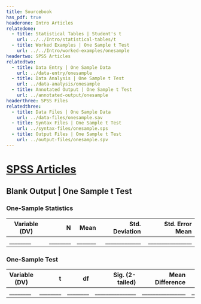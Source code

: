 ```yaml
---
title: Sourcebook
has_pdf: true
headerone: Intro Articles
relatedone:
  - title: Statistical Tables | Student's t
    url: ../../Intro/statistical-tables/t
  - title: Worked Examples | One Sample t Test
    url: ../../Intro/worked-examples/onesample
headertwo: SPSS Articles
relatedtwo:
  - title: Data Entry | One Sample Data
    url: ../data-entry/onesample
  - title: Data Analysis | One Sample t Test
    url: ../data-analysis/onesample
  - title: Annotated Output | One Sample t Test
    url: ../annotated-output/onesample
headerthree: SPSS Files
relatedthree:
  - title: Data Files | One Sample Data
    url: ../data-files/onesample.sav
  - title: Syntax Files | One Sample t Test
    url: ../syntax-files/onesample.sps
  - title: Output Files | One Sample t Test
    url: ../output-files/onesample.spv
---
```


# [SPSS Articles](../index.md)

## Blank Output | One Sample t Test

### One-Sample Statistics

| Variable (DV) | N     | Mean    | Std. Deviation | Std. Error Mean |
|---------------|------:|--------:|---------------:|-----------------:|
| ________         | ________ | _______ | _____________  | ________________ |

### One-Sample Test

| Variable (DV) | t     | df    | Sig. (2-tailed) | Mean Difference | 95% CI Lower | 95% CI Upper |
|---------------|------:|------:|----------------:|-----------------:|--------------:|--------------:|
| ________         | ________ | ________ | _______________ | ________________ | _____________ | _____________ |
